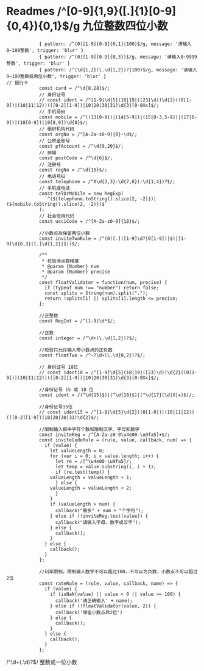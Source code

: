 # Readmes /^[0-9]{1,9}([.]{1}[0-9]{0,4}){0,1}$/g 九位整数四位小数
				{ pattern: /^(0|[1-9][0-9]{0,1}|100)$/g, message: '请输入0~100整数', trigger: 'blur' }        
				{ pattern: /^(0|[1-9][0-9]{0,3})$/g, message: '请输入0~9999整数', trigger: 'blur' }        
				{ pattern: /^(\d{1,2}(\.\d{1,2})?|100)$/g, message: '请输入0~100整数或两位小数', trigger: 'blur' }                                       // 银行卡
				const card = /^\d{8,28}$/;
				// 身份证号
				// const ident = /^[1-9]\d{5}(18|19|([23]\d))\d{2}((0[1-9])|(10|11|12))(([0-2][1-9])|10|20|30|31)\d{3}[0-9Xx]$/;
				// 手机号码
				const mobile = /^((13[0-9])|(14[5-9])|(15[0-3,5-9])|(17[0-9])|(18[0-9])|19[8,9])\d{8}$/;
				// 组织机构代码
				const orgNo = /^[A-Za-z0-9]{8}-\d$/;
				// 公积金账号
				const pfAccount = /^\d{9,20}$/;
				// 邮编
				const postCode = /^\d{6}$/;
				// 注册号
				const regNo = /^\d{15}$/;
				// 电话号码
				const telephone = /^0\d{2,3}-\d{7,8}(-\d{1,4})?$/;
				// 手机或电话
				const telOrMobile = new RegExp(
				  `^(${telephone.toString().slice(2, -2)})|(${mobile.toString().slice(2, -2)})$`
				);
				// 社会信用代码
				const usciCode = /^[A-Za-z0-9]{18}$/;

				//小数点后保留两位小数
				const inviteTwoRule = /^(0([.]([1-9]\d?|0[1-9])|$)|[1-9]\d{0,3}([.]\d{1,2}|$))$/;

				/**
				 * 校验浮点数精度
				 * @param {Number} num
				 * @param {Number} precise
				 */
				const floatValidator = function(num, precise) {
				  if (typeof num !== "number") return false;
				  const splits = String(num).split(".");
				  return !splits[1] || splits[1].length <= precise;
				};

				//正整数
				const RegInt = /^[1-9]\d*$/;

				//正数
				const integer = /^\d+(\.\d{1,2})?$/;

				//校验只允许输入带小数点的正负数
				const floatTwo = /^-?\d+(\.\d{0,2})?$/;

				// 身份证号 18位
				// const ident18 = /^[1-9]\d{5}(18|19|([23]\d))\d{2}((0[1-9])|(10|11|12))(([0-2][1-9])|10|20|30|31)\d{3}[0-9Xx]$/;

				//身份证号 15 或 18 位
				const ident = /(^\d{15}$)|(^\d{18}$)|(^\d{17}(\d|X|x)$)/;

				//身份证号15位
				// const ident15 = /^[1-9]\d{5}\d{2}((0[1-9])|(10|11|12))(([0-2][1-9])|10|20|30|31)\d{2}$/;

				//限制输入框中字符个数和限制汉字、字母和数字
				const inviteReg = /^[A-Za-z0-9\u4e00-\u9fa5]+$/;
				const inviteCodeRule = (rule, value, callback, num) => {
				  if (value) {
				    let valueLength = 0;
				    for (var i = 0; i < value.length; i++) {
				      let re = /[^\u4e00-\u9fa5]/;
				      let temp = value.substring(i, i + 1);
				      if (re.test(temp)) {
					valueLength = valueLength + 1;
				      } else {
					valueLength = valueLength + 2;
				      }
				    }
				    if (valueLength > num) {
				      callback("最多" + num + "个字符");
				    } else if (!inviteReg.test(value)) {
				      callback("请输入字母，数字或汉字");
				    } else {
				      callback();
				    }
				  } else {
				    callback();
				  }
				};

				//利率限制，限制输入数字不可以超过100，不可以为负数，小数点不可以超过2位
				const rateRule = (rule, value, callback, name) => {
				  if (value) {
				    if (isNaN(value) || value < 0 || value >= 100) {
				      callback('请正确输入' + name);
				    } else if (!floatValidator(value, 2)) {
				      callback('保留小数点后2位')
				    } else {
				      callback();
				    }
				  } else {
				    callback();
				  }
				};             
/^\d+(\.\d)?$/ 整数或一位小数
